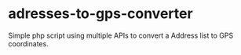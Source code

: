 # adresses-to-gps-converter
Simple php script using multiple APIs to convert a Address  list to GPS coordinates.
